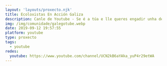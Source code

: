 ```yaml
---
layout: 'layouts/proxecto.njk'
title: Ecoloxistas En Acción Galiza
description: Canle de Youtube - Se é a túa e lle queres engadir unha descripción e etiquetas, ponte en contacto con nós.
img: /img/comunidade/galegotube.webp
date: 2019-09-12 19:57:55
platform: youtube
type: proxecto
tags:
  - youtube
redes:
  youtube: https://www.youtube.com/channel/UCN2kB6aYAka_yuP4r29etWA
---
```


